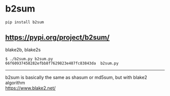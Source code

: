 
# b2sum

```
pip install b2sum
```
https://pypi.org/project/b2sum/
---

blake2b, blake2s
```
$ ./b2sum.py b2sum.py
66f60937458282efbb8f7629823e487fc83843da  b2sum.py
```
---

b2sum is basically the same as shasum or md5sum, but with blake2 algorithm   
https://www.blake2.net/


